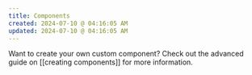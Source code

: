 ```yaml
---
title: Components
created: 2024-07-10 @ 04:16:05 AM
updated: 2024-07-10 @ 04:16:05 AM
---
```


Want to create your own custom component? Check out the advanced guide on [[creating components]] for more information.
